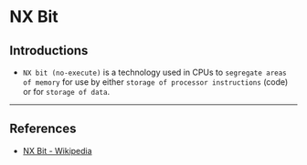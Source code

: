 # NX Bit

## Introductions

* `NX bit (no-execute)` is a technology used in CPUs to `segregate areas of memory` for use by either `storage of processor instructions` (code) or for `storage of data`.

---

## References

* [NX Bit - Wikipedia](https://en.wikipedia.org/wiki/NX_bit)